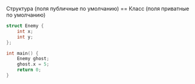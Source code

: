 Структура (поля публичные по умолчанию) == Класс (поля приватные по умолчанию)
```C++
struct Enemy {  
    int x;  
    int y;  
};

int main() {  
    Enemy ghost;  
    ghost.x = 5; 
    return 0;  
}
```